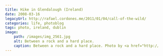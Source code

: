```yaml
---
title: Hike in Glendalough (Ireland)
date: 2008-03-16
legacyUrl: http://rafael.cordones.me/2011/01/04/call-of-the-wild/
categories: life, photoblog
tags: photo, ireland, dublin
image: 
    path: /images/img_2561.jpg
    alt: Between a rock and a hard place.
    caption: Between a rock and a hard place. Photo by <a href="http://rafael.cordones.me">Rafael Cordones</a>.
---
```



